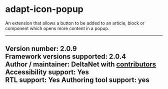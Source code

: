 adapt-icon-popup
===============

An extension that allows a button to be added to an article, block or component which opens more content in a popup.

----------------------------
**Version number:**  2.0.9     
**Framework versions supported:**  2.0.4    
**Author / maintainer:** DeltaNet with [contributors](https://github.com/deltanet/adapt-icon-popup/graphs/contributors)     
**Accessibility support:** Yes  
**RTL support:** Yes
**Authoring tool support:** yes
----------------------------

